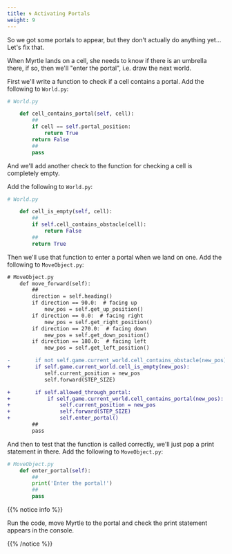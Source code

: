 ```yaml
---
title: 🌀 Activating Portals
weight: 9
---
```


So we got some portals to appear, but they don't actually do anything yet... Let's fix that.

When Myrtle lands on a cell, she needs to know if there is an umbrella there, if so, then we'll "enter the portal", i.e. draw the next world.

First we'll write a function to check if a cell contains a portal.
Add the following to `World.py`:

```python
# World.py

    def cell_contains_portal(self, cell):
        ##
        if cell == self.portal_position:
            return True
        return False
        ##
        pass
```

And we'll add another check to the function for checking a cell is completely empty.

Add the following to `World.py`:

```python
# World.py

    def cell_is_empty(self, cell):
        ##
        if self.cell_contains_obstacle(cell):
            return False
        ##
        return True
```

Then we'll use that function to enter a portal when we land on one.
Add the following to `MoveObject.py`:

```diff
# MoveObject.py
    def move_forward(self):
        ##
        direction = self.heading()
        if direction == 90.0:  # facing up
            new_pos = self.get_up_position()
        if direction == 0.0:  # facing right
            new_pos = self.get_right_position()
        if direction == 270.0:  # facing down
            new_pos = self.get_down_position()
        if direction == 180.0:  # facing left
            new_pos = self.get_left_position()

-        if not self.game.current_world.cell_contains_obstacle(new_pos):
+        if self.game.current_world.cell_is_empty(new_pos):
            self.current_position = new_pos
            self.forward(STEP_SIZE)

+        if self.allowed_through_portal:
+            if self.game.current_world.cell_contains_portal(new_pos):
+                self.current_position = new_pos
+                self.forward(STEP_SIZE)
+                self.enter_portal()
        ##
        pass
```

And then to test that the function is called correctly, we'll just pop a print statement in there.
Add the following to `MoveObject.py`:

```python
# MoveObject.py
    def enter_portal(self):
        ##
        print('Enter the portal!')
        ##
        pass
```

{{% notice info %}}

Run the code, move Myrtle to the portal and check the print statement appears in the console.

{{% /notice %}}
